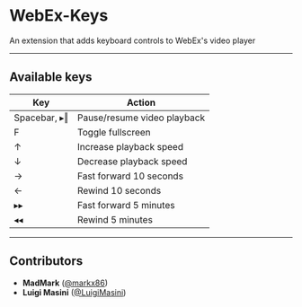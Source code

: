# WebEx-Keys
An extension that adds keyboard controls to WebEx's video player  
 
---
 
## Available keys
| Key      | Action                      |
|----------|-----------------------------|
| Spacebar, &rtrif;&Verbar; | Pause/resume video playback |
| F        | Toggle fullscreen           |
| &uarr;   | Increase playback speed     |
| &darr;   | Decrease playback speed     |
| &rarr;   | Fast forward 10 seconds     |
| &larr;   | Rewind 10 seconds           |
| &rtrif;&rtrif; | Fast forward 5 minutes      |
| &ltrif;&ltrif; | Rewind 5 minutes            |

---

## Contributors

- **MadMark** ([@markx86](https://github.com/markx86))
- **Luigi Masini** ([@LuigiMasini](https://github.com/LuigiMasini))
